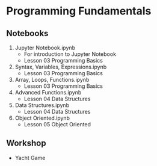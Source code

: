 # Programming Fundamentals
## Notebooks
1. Jupyter Notebook.ipynb
    * For introduction to Jupyter Notebook
    * Lesson 03 Programming Basics
1. Syntax, Variables, Expressions.ipynb
    * Lesson 03 Programming Basics
1. Array, Loops, Functions.ipynb
    * Lesson 03 Programming Basics
1. Advanced Functions.ipynb
    * Lesson 04 Data Structures
1. Data Structures.ipynb
    * Lesson 04 Data Structures
1. Object Oriented.ipynb
    * Lesson 05 Object Oriented

## Workshop
* Yacht Game
